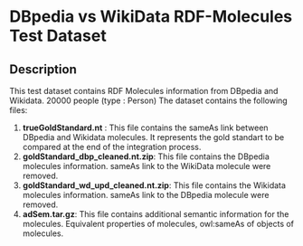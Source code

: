 # DBpedia vs WikiData RDF-Molecules Test Dataset

## Description
This test dataset contains RDF Molecules information from DBpedia and Wikidata. 20000 people (type : Person)
The dataset contains the following files:

1. **trueGoldStandard.nt** : This file contains the sameAs link between DBpedia and Wikidata molecules. It represents the gold standart to be compared at the end of the integration process.
2. **goldStandard_dbp_cleaned.nt.zip**: This file contains the DBpedia molecules information. sameAs link to the WikiData molecule were removed.
3. **goldStandard_wd_upd_cleaned.nt.zip**: This file contains the Wikidata molecules information. sameAs link to the DBpedia molecule were removed.
4. **adSem.tar.gz**: This file contains additional semantic information for the molecules. Equivalent properties of molecules, owl:sameAs of objects of molecules.
